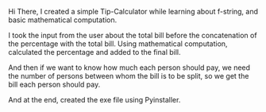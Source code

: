 Hi There, I created a simple Tip-Calculator while learning about f-string, and basic mathematical computation.

I took the input from the user about the total bill before the concatenation of the percentage with the total bill. Using mathematical computation, calculated the percentage 
and added to the final bill.

And then if we want to know how much each person should pay, we need the number of persons between whom the bill is to be split,
so we get the bill each person should pay.

And at the end, created the exe file using Pyinstaller.
